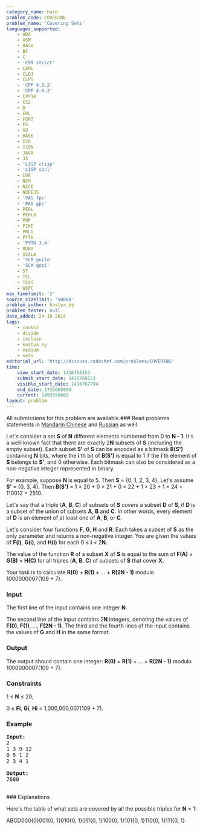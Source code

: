 ```yaml
---
category_name: hard
problem_code: COVERING
problem_name: 'Covering Sets'
languages_supported:
    - ADA
    - ASM
    - BASH
    - BF
    - C
    - 'C99 strict'
    - CAML
    - CLOJ
    - CLPS
    - 'CPP 4.3.2'
    - 'CPP 4.9.2'
    - CPP14
    - CS2
    - D
    - ERL
    - FORT
    - FS
    - GO
    - HASK
    - ICK
    - ICON
    - JAVA
    - JS
    - 'LISP clisp'
    - 'LISP sbcl'
    - LUA
    - NEM
    - NICE
    - NODEJS
    - 'PAS fpc'
    - 'PAS gpc'
    - PERL
    - PERL6
    - PHP
    - PIKE
    - PRLG
    - PYTH
    - 'PYTH 3.4'
    - RUBY
    - SCALA
    - 'SCM guile'
    - 'SCM qobi'
    - ST
    - TCL
    - TEXT
    - WSPC
max_timelimit: '2'
source_sizelimit: '50000'
problem_author: kostya_by
problem_tester: null
date_added: 24-10-2014
tags:
    - cook52
    - divide
    - inclusn
    - kostya_by
    - medium
    - sets
editorial_url: 'http://discuss.codechef.com/problems/COVERING'
time:
    view_start_date: 1416768153
    submit_start_date: 1416768153
    visible_start_date: 1416767794
    end_date: 1735669800
    current: 1493556669
layout: problem
---
```

All submissions for this problem are available.###  Read problems statements in [Mandarin Chinese](http://www.codechef.com/download/translated/COOK52/mandarin/COVERING.pdf) and [Russian](http://www.codechef.com/download/translated/COOK52/russian/COVERING.pdf) as well.

 Let's consider a set **S** of **N** different elements numbered from 0 to **N - 1**. It's a well-known fact that there are exactly 2**N** subsets of **S** (including the empty subset). Each subset **S'** of **S** can be encoded as a bitmask **B(S')** containing **N** bits, where the **i**'th bit of **B(S')** is equal to 1 if the **i**'th element of **S** belongs to **S'**, and 0 otherwise. Each bitmask can also be considered as a non-negative integer represented in binary.

 For example, suppose **N** is equal to 5. Then **S** = {0, 1, 2, 3, 4}. Let's assume **S'** = {0, 3, 4}. Then **B(S')** = 1 × 20 + 0 × 21 + 0 × 22 + 1 × 23 + 1 × 24 = 110012 = 2510.

 Let's say that a triple (**A**, **B**, **C**) of subsets of **S** _covers_ a subset **D** of **S**, if **D** is a subset of the union of subsets **A**, **B** and **C**. In other words, every element of **D** is an element of at least one of **A**, **B**, or **C**.

 Let's consider four functions **F**, **G**, **H** and **R**. Each takes a subset of **S** as the only parameter and returns a non-negative integer. You are given the values of **F(i)**, **G(i)**, and **H(i)** for each 0 ≤ **i** < 2**N**.

 The value of the function **R** of a subset **X** of **S** is equal to the sum of **F(A)** × **G(B)** × **H(C)** for all triples (**A**, **B**, **C**) of subsets of **S** that cover **X**.

 Your task is to calculate **R(0)** + **R(1)** + ... + **R(2N - 1)** modulo 1000000007(109 + 7).

### Input

 The first line of the input contains one integer **N**.

 The second line of the input contains 2**N** integers, denoting the values of **F(0)**, **F(1)**, ..., **F(2N - 1)**. The third and the fourth lines of the input contains the values of **G** and **H** in the same format.

### Output

 The output should contain one integer: **R(0)** + **R(1)** + ... + **R(2N - 1)** modulo 1000000007(109 + 7).

### Constraints

1 ≤ **N** ≤ 20;

0 ≤ **Fi**, **Gi**, **Hi** < 1,000,000,007(109 + 7).

### Example

<pre><b>Input:</b>
2
1 3 9 12
0 5 1 2
2 3 4 1

<b>Output:</b>
7680

</pre>### Explanations

Here's the table of what sets are covered by all the possible triples for **N** = 1:

ABCD000{0}001{0, 1}010{0, 1}011{0, 1}100{0, 1}101{0, 1}110{0, 1}111{0, 1}
